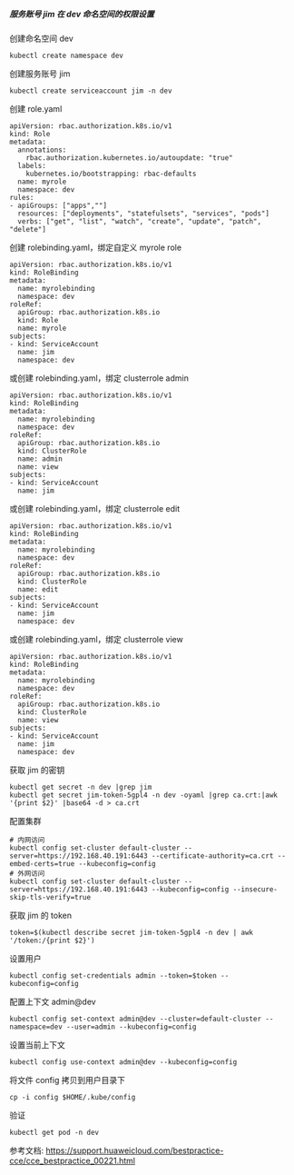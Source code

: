 ##### 服务账号 jim 在 dev 命名空间的权限设置

创建命名空间 dev

```
kubectl create namespace dev
```

创建服务账号 jim

```
kubectl create serviceaccount jim -n dev
```

创建 role.yaml

```
apiVersion: rbac.authorization.k8s.io/v1
kind: Role
metadata:
  annotations:
    rbac.authorization.kubernetes.io/autoupdate: "true"
  labels:
    kubernetes.io/bootstrapping: rbac-defaults
  name: myrole
  namespace: dev
rules:
- apiGroups: ["apps",""]
  resources: ["deployments", "statefulsets", "services", "pods"]
  verbs: ["get", "list", "watch", "create", "update", "patch", "delete"]
```

创建 rolebinding.yaml，绑定自定义  myrole role

```
apiVersion: rbac.authorization.k8s.io/v1
kind: RoleBinding
metadata:
  name: myrolebinding
  namespace: dev
roleRef:
  apiGroup: rbac.authorization.k8s.io
  kind: Role
  name: myrole
subjects:
- kind: ServiceAccount
  name: jim
  namespace: dev
```

或创建 rolebinding.yaml，绑定  clusterrole admin

```
apiVersion: rbac.authorization.k8s.io/v1
kind: RoleBinding
metadata:
  name: myrolebinding
  namespace: dev
roleRef:
  apiGroup: rbac.authorization.k8s.io
  kind: ClusterRole
  name: admin
  name: view
subjects:
- kind: ServiceAccount
  name: jim
```

或创建 rolebinding.yaml，绑定  clusterrole edit

```
apiVersion: rbac.authorization.k8s.io/v1
kind: RoleBinding
metadata:
  name: myrolebinding
  namespace: dev
roleRef:
  apiGroup: rbac.authorization.k8s.io
  kind: ClusterRole
  name: edit
subjects:
- kind: ServiceAccount
  name: jim
  namespace: dev
```

或创建 rolebinding.yaml，绑定  clusterrole view

```
apiVersion: rbac.authorization.k8s.io/v1
kind: RoleBinding
metadata:
  name: myrolebinding
  namespace: dev
roleRef:
  apiGroup: rbac.authorization.k8s.io
  kind: ClusterRole
  name: view
subjects:
- kind: ServiceAccount
  name: jim
  namespace: dev
```

获取 jim 的密钥

```
kubectl get secret -n dev |grep jim
kubectl get secret jim-token-5gpl4 -n dev -oyaml |grep ca.crt:|awk '{print $2}' |base64 -d > ca.crt
```

配置集群

```
# 内网访问
kubectl config set-cluster default-cluster --server=https://192.168.40.191:6443 --certificate-authority=ca.crt --embed-certs=true --kubeconfig=config
# 外网访问
kubectl config set-cluster default-cluster --server=https://192.168.40.191:6443 --kubeconfig=config --insecure-skip-tls-verify=true
```

获取 jim 的 token

```
token=$(kubectl describe secret jim-token-5gpl4 -n dev | awk '/token:/{print $2}')
```

设置用户

```
kubectl config set-credentials admin --token=$token --kubeconfig=config
```

配置上下文 admin@dev

```
kubectl config set-context admin@dev --cluster=default-cluster --namespace=dev --user=admin --kubeconfig=config
```

设置当前上下文

```
kubectl config use-context admin@dev --kubeconfig=config
```

将文件 config 拷贝到用户目录下

```
cp -i config $HOME/.kube/config
```

验证

```
kubectl get pod -n dev
```



参考文档: https://support.huaweicloud.com/bestpractice-cce/cce_bestpractice_00221.html
